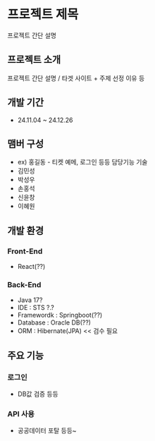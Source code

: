 # 프로젝트 제목
프로젝트 간단 설명

## 프로젝트 소개
프로젝트 간단 설명 / 타겟 사이트 + 주제 선정 이유 등

## 개발 기간
- 24.11.04 ~ 24.12.26

## 맴버 구성
- ex) 홍길동 - 티켓 예메, 로그인 등등 담당기능 기술
- 김민성
- 박성우
- 손홍석
- 신윤창
- 이혜원

## 개발 환경
### Front-End
- React(??)

### Back-End
- Java 17?
- IDE : STS ?.?
- Framewordk : Springboot(??)
- Database : Oracle DB(??)
- ORM : Hibernate(JPA) << 검수 필요

## 주요 기능
### 로그인
- DB값 검증 등등
### API 사용
- 공공데이터 포탈 등등~
